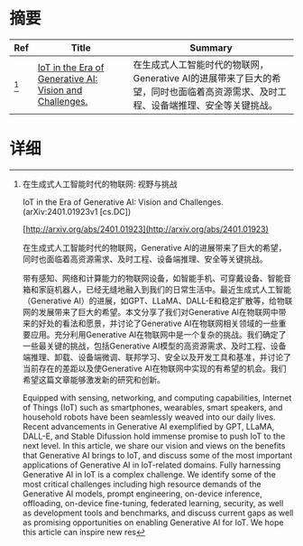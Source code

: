 # 摘要

| Ref | Title | Summary |
| --- | --- | --- |
| [^1] | [IoT in the Era of Generative AI: Vision and Challenges.](http://arxiv.org/abs/2401.01923) | 在生成式人工智能时代的物联网，Generative AI的进展带来了巨大的希望，同时也面临着高资源需求、及时工程、设备端推理、安全等关键挑战。 |

# 详细

[^1]: 在生成式人工智能时代的物联网: 视野与挑战

    IoT in the Era of Generative AI: Vision and Challenges. (arXiv:2401.01923v1 [cs.DC])

    [http://arxiv.org/abs/2401.01923](http://arxiv.org/abs/2401.01923)

    在生成式人工智能时代的物联网，Generative AI的进展带来了巨大的希望，同时也面临着高资源需求、及时工程、设备端推理、安全等关键挑战。

    

    带有感知、网络和计算能力的物联网设备，如智能手机、可穿戴设备、智能音箱和家庭机器人，已经无缝地融入到我们的日常生活中。最近生成式人工智能（Generative AI）的进展，如GPT、LLaMA、DALL-E和稳定扩散等，给物联网的发展带来了巨大的希望。本文分享了我们对Generative AI在物联网中带来的好处的看法和愿景，并讨论了Generative AI在物联网相关领域的一些重要应用。充分利用Generative AI在物联网中是一个复杂的挑战。我们确定了一些最关键的挑战，包括Generative AI模型的高资源需求、及时工程、设备端推理、卸载、设备端微调、联邦学习、安全以及开发工具和基准，并讨论了当前存在的差距以及使Generative AI在物联网中实现的有希望的机会。我们希望这篇文章能够激发新的研究和创新。

    Equipped with sensing, networking, and computing capabilities, Internet of Things (IoT) such as smartphones, wearables, smart speakers, and household robots have been seamlessly weaved into our daily lives. Recent advancements in Generative AI exemplified by GPT, LLaMA, DALL-E, and Stable Difussion hold immense promise to push IoT to the next level. In this article, we share our vision and views on the benefits that Generative AI brings to IoT, and discuss some of the most important applications of Generative AI in IoT-related domains. Fully harnessing Generative AI in IoT is a complex challenge. We identify some of the most critical challenges including high resource demands of the Generative AI models, prompt engineering, on-device inference, offloading, on-device fine-tuning, federated learning, security, as well as development tools and benchmarks, and discuss current gaps as well as promising opportunities on enabling Generative AI for IoT. We hope this article can inspire new res
    

